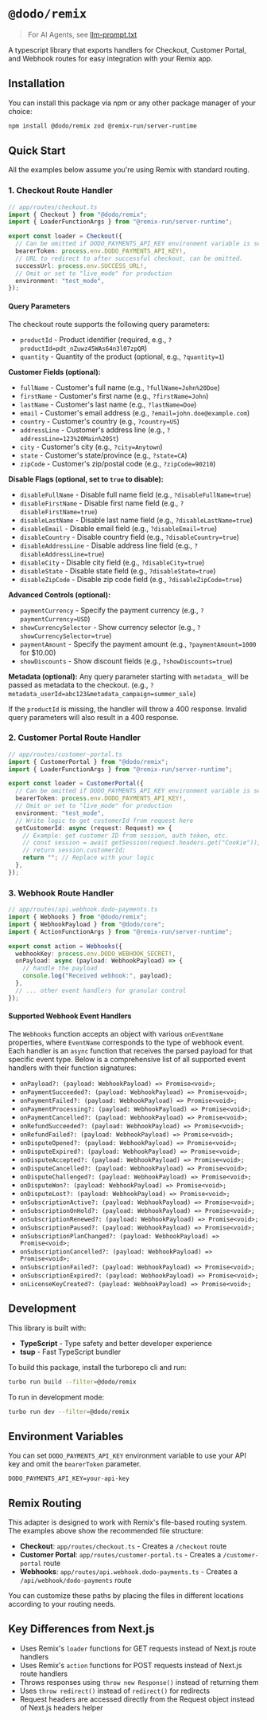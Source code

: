 # `@dodo/remix`

> For AI Agents, see [llm-prompt.txt](llm-prompt.txt)

A typescript library that exports handlers for Checkout, Customer Portal, and Webhook routes for easy integration with your Remix app.

## Installation

You can install this package via npm or any other package manager of your choice:

```bash
npm install @dodo/remix zod @remix-run/server-runtime
```

## Quick Start

All the examples below assume you're using Remix with standard routing.

### 1. Checkout Route Handler

```typescript
// app/routes/checkout.ts
import { Checkout } from "@dodo/remix";
import { LoaderFunctionArgs } from "@remix-run/server-runtime";

export const loader = Checkout({
  // Can be omitted if DODO_PAYMENTS_API_KEY environment variable is set.
  bearerToken: process.env.DODO_PAYMENTS_API_KEY!,
  // URL to redirect to after successful checkout, can be omitted.
  successUrl: process.env.SUCCESS_URL!,
  // Omit or set to "live_mode" for production
  environment: "test_mode",
});
```

#### Query Parameters

The checkout route supports the following query parameters:

- `productId` - Product identifier (required, e.g., `?productId=pdt_nZuwz45WAs64n3l07zpQR`)
- `quantity` - Quantity of the product (optional, e.g., `?quantity=1`)

**Customer Fields (optional):**

- `fullName` - Customer's full name (e.g., `?fullName=John%20Doe`)
- `firstName` - Customer's first name (e.g., `?firstName=John`)
- `lastName` - Customer's last name (e.g., `?lastName=Doe`)
- `email` - Customer's email address (e.g., `?email=john.doe@example.com`)
- `country` - Customer's country (e.g., `?country=US`)
- `addressLine` - Customer's address line (e.g., `?addressLine=123%20Main%20St`)
- `city` - Customer's city (e.g., `?city=Anytown`)
- `state` - Customer's state/province (e.g., `?state=CA`)
- `zipCode` - Customer's zip/postal code (e.g., `?zipCode=90210`)

**Disable Flags (optional, set to `true` to disable):**

- `disableFullName` - Disable full name field (e.g., `?disableFullName=true`)
- `disableFirstName` - Disable first name field (e.g., `?disableFirstName=true`)
- `disableLastName` - Disable last name field (e.g., `?disableLastName=true`)
- `disableEmail` - Disable email field (e.g., `?disableEmail=true`)
- `disableCountry` - Disable country field (e.g., `?disableCountry=true`)
- `disableAddressLine` - Disable address line field (e.g., `?disableAddressLine=true`)
- `disableCity` - Disable city field (e.g., `?disableCity=true`)
- `disableState` - Disable state field (e.g., `?disableState=true`)
- `disableZipCode` - Disable zip code field (e.g., `?disableZipCode=true`)

**Advanced Controls (optional):**

- `paymentCurrency` - Specify the payment currency (e.g., `?paymentCurrency=USD`)
- `showCurrencySelector` - Show currency selector (e.g., `?showCurrencySelector=true`)
- `paymentAmount` - Specify the payment amount (e.g., `?paymentAmount=1000` for $10.00)
- `showDiscounts` - Show discount fields (e.g., `?showDiscounts=true`)

**Metadata (optional):**
Any query parameter starting with `metadata_` will be passed as metadata to the checkout.
(e.g., `?metadata_userId=abc123&metadata_campaign=summer_sale`)

If the `productId` is missing, the handler will throw a 400 response. Invalid query parameters will also result in a 400 response.

### 2. Customer Portal Route Handler

```typescript
// app/routes/customer-portal.ts
import { CustomerPortal } from "@dodo/remix";
import { LoaderFunctionArgs } from "@remix-run/server-runtime";

export const loader = CustomerPortal({
  // Can be omitted if DODO_PAYMENTS_API_KEY environment variable is set.
  bearerToken: process.env.DODO_PAYMENTS_API_KEY!,
  // Omit or set to "live_mode" for production
  environment: "test_mode",
  // Write logic to get customerId from request here
  getCustomerId: async (request: Request) => {
    // Example: get customer ID from session, auth token, etc.
    // const session = await getSession(request.headers.get("Cookie"));
    // return session.customerId;
    return ""; // Replace with your logic
  },
});
```

### 3. Webhook Route Handler

```typescript
// app/routes/api.webhook.dodo-payments.ts
import { Webhooks } from "@dodo/remix";
import { WebhookPayload } from "@dodo/core";
import { ActionFunctionArgs } from "@remix-run/server-runtime";

export const action = Webhooks({
  webhookKey: process.env.DODO_WEBHOOK_SECRET!,
  onPayload: async (payload: WebhookPayload) => {
    // handle the payload
    console.log("Received webhook:", payload);
  },
  // ... other event handlers for granular control
});
```

#### Supported Webhook Event Handlers

The `Webhooks` function accepts an object with various `onEventName` properties, where `EventName` corresponds to the type of webhook event. Each handler is an `async` function that receives the parsed payload for that specific event type. Below is a comprehensive list of all supported event handlers with their function signatures:

- `onPayload?: (payload: WebhookPayload) => Promise<void>;`
- `onPaymentSucceeded?: (payload: WebhookPayload) => Promise<void>;`
- `onPaymentFailed?: (payload: WebhookPayload) => Promise<void>;`
- `onPaymentProcessing?: (payload: WebhookPayload) => Promise<void>;`
- `onPaymentCancelled?: (payload: WebhookPayload) => Promise<void>;`
- `onRefundSucceeded?: (payload: WebhookPayload) => Promise<void>;`
- `onRefundFailed?: (payload: WebhookPayload) => Promise<void>;`
- `onDisputeOpened?: (payload: WebhookPayload) => Promise<void>;`
- `onDisputeExpired?: (payload: WebhookPayload) => Promise<void>;`
- `onDisputeAccepted?: (payload: WebhookPayload) => Promise<void>;`
- `onDisputeCancelled?: (payload: WebhookPayload) => Promise<void>;`
- `onDisputeChallenged?: (payload: WebhookPayload) => Promise<void>;`
- `onDisputeWon?: (payload: WebhookPayload) => Promise<void>;`
- `onDisputeLost?: (payload: WebhookPayload) => Promise<void>;`
- `onSubscriptionActive?: (payload: WebhookPayload) => Promise<void>;`
- `onSubscriptionOnHold?: (payload: WebhookPayload) => Promise<void>;`
- `onSubscriptionRenewed?: (payload: WebhookPayload) => Promise<void>;`
- `onSubscriptionPaused?: (payload: WebhookPayload) => Promise<void>;`
- `onSubscriptionPlanChanged?: (payload: WebhookPayload) => Promise<void>;`
- `onSubscriptionCancelled?: (payload: WebhookPayload) => Promise<void>;`
- `onSubscriptionFailed?: (payload: WebhookPayload) => Promise<void>;`
- `onSubscriptionExpired?: (payload: WebhookPayload) => Promise<void>;`
- `onLicenseKeyCreated?: (payload: WebhookPayload) => Promise<void>;`

## Development

This library is built with:

- **TypeScript** - Type safety and better developer experience
- **tsup** - Fast TypeScript bundler

To build this package, install the turborepo cli and run:

```bash
turbo run build --filter=@dodo/remix
```

To run in development mode:

```bash
turbo run dev --filter=@dodo/remix
```

## Environment Variables

You can set `DODO_PAYMENTS_API_KEY` environment variable to use your API key and omit the `bearerToken` parameter.

```env
DODO_PAYMENTS_API_KEY=your-api-key
```

## Remix Routing

This adapter is designed to work with Remix's file-based routing system. The examples above show the recommended file structure:

- **Checkout**: `app/routes/checkout.ts` - Creates a `/checkout` route
- **Customer Portal**: `app/routes/customer-portal.ts` - Creates a `/customer-portal` route
- **Webhooks**: `app/routes/api.webhook.dodo-payments.ts` - Creates a `/api/webhook/dodo-payments` route

You can customize these paths by placing the files in different locations according to your routing needs.

## Key Differences from Next.js

- Uses Remix's `loader` functions for GET requests instead of Next.js route handlers
- Uses Remix's `action` functions for POST requests instead of Next.js route handlers
- Throws responses using `throw new Response()` instead of returning them
- Uses `throw redirect()` instead of `redirect()` for redirects
- Request headers are accessed directly from the Request object instead of Next.js headers helper
